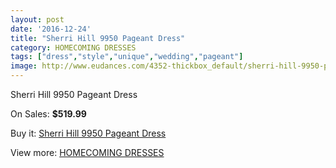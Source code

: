 ```yaml
---
layout: post
date: '2016-12-24'
title: "Sherri Hill 9950 Pageant Dress"
category: HOMECOMING DRESSES
tags: ["dress","style","unique","wedding","pageant"]
image: http://www.eudances.com/4352-thickbox_default/sherri-hill-9950-pageant-dress.jpg
---
```

Sherri Hill 9950 Pageant Dress

On Sales: **$519.99**
<a href="https://www.eudances.com/en/homecoming-dresses/1460-sherri-hill-9950-pageant-dress.html"><amp-img layout="responsive" width="600" height="600" src="//www.eudances.com/4352-thickbox_default/sherri-hill-9950-pageant-dress.jpg" alt="Sherri Hill 9950 Pageant Dress 0" /></a>
<a href="https://www.eudances.com/en/homecoming-dresses/1460-sherri-hill-9950-pageant-dress.html"><amp-img layout="responsive" width="600" height="600" src="//www.eudances.com/4353-thickbox_default/sherri-hill-9950-pageant-dress.jpg" alt="Sherri Hill 9950 Pageant Dress 1" /></a>

Buy it: [Sherri Hill 9950 Pageant Dress](https://www.eudances.com/en/homecoming-dresses/1460-sherri-hill-9950-pageant-dress.html "Sherri Hill 9950 Pageant Dress")

View more: [HOMECOMING DRESSES](https://www.eudances.com/en/15-homecoming-dresses "HOMECOMING DRESSES")